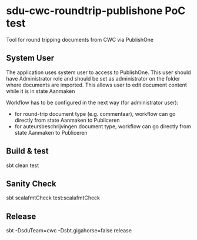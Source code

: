 # sdu-cwc-roundtrip-publishone PoC test
Tool for round tripping documents from CWC via PublishOne

## System User
The application uses system user to access to PublishOne.
This user should have Administrator role and should be set as administrator on the folder where documents are imported.
This allows user to edit document content while it is in state Aanmaken

Workflow has to be configured in the next way (for administrator user):
  - for round-trip document type (e.g. commentaar), workflow can go directly from state Aanmaken to Publiceren
  - for auteursbeschrijvingen document type, workflow can go directly from state Aanmaken to Publiceren

## Build & test
sbt clean test

## Sanity Check
sbt scalafmtCheck test:scalafmtCheck

## Release
sbt -DsduTeam=cwc -Dsbt.gigahorse=false release